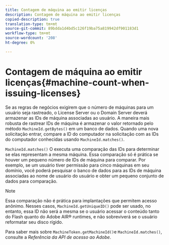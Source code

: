 ```yaml
---
title: Contagem de máquina ao emitir licenças
description: Contagem de máquina ao emitir licenças
copied-description: true
translation-type: tm+mt
source-git-commit: 89bdda1d4bd5c126f19ba75a819942df901183d1
workflow-type: tm+mt
source-wordcount: '208'
ht-degree: 0%

---
```



# Contagem de máquina ao emitir licenças{#machine-count-when-issuing-licenses}

Se as regras de negócios exigirem que o número de máquinas para um usuário seja rastreado, o License Server ou o Domain Server deverá armazenar as IDs de máquina associadas ao usuário. A maneira mais robusta de rastrear IDs de máquina é armazenar o valor retornado pelo método `MachineId.getBytes()` em um banco de dados. Quando uma nova solicitação entrar, compare a ID do computador na solicitação com as IDs do computador conhecidas usando `MachineId.matches()`.

`MachineId.matches()` O executa uma comparação das IDs para determinar se elas representam a mesma máquina. Essa comparação só é prática se houver um pequeno número de IDs de máquina para comparar. Por exemplo, se um usuário tiver permissão para cinco máquinas em seu domínio, você poderá pesquisar o banco de dados para as IDs de máquina associadas ao nome de usuário do usuário e obter um pequeno conjunto de dados para comparação.

>[!NOTE]
>
>Essa comparação não é prática para implantações que permitem acesso anônimo. Nesses casos, `MachineId.getUniqueID()` pode ser usado, no entanto, essa ID não será a mesma se o usuário acessar o conteúdo tanto do Flash quanto do Adobe AIR® runtimes, e não sobreviverá se o usuário reformatar seu disco rígido.

Para saber mais sobre `MachineToken.getMachineId()`e `MachineId.matches()`, consulte a *Referência da API de acesso ao Adobe*.
